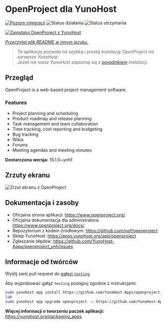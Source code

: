 <!--
To README zostało automatycznie wygenerowane przez <https://github.com/YunoHost/apps/tree/master/tools/readme_generator>
Nie powinno być ono edytowane ręcznie.
-->

# OpenProject dla YunoHost

[![Poziom integracji](https://apps.yunohost.org/badge/integration/openproject)](https://ci-apps.yunohost.org/ci/apps/openproject/)
![Status działania](https://apps.yunohost.org/badge/state/openproject)
![Status utrzymania](https://apps.yunohost.org/badge/maintained/openproject)

[![Zainstaluj OpenProject z YunoHost](https://install-app.yunohost.org/install-with-yunohost.svg)](https://install-app.yunohost.org/?app=openproject)

*[Przeczytaj plik README w innym języku.](./ALL_README.md)*

> *Ta aplikacja pozwala na szybką i prostą instalację OpenProject na serwerze YunoHost.*  
> *Jeżeli nie masz YunoHost zapoznaj się z [poradnikiem](https://yunohost.org/install) instalacji.*

## Przegląd

OpenProject is a web-based project management software.

### Features

- Project planning and scheduling
- Product roadmap and release planning
- Task management and team collaboration
- Time tracking, cost reporting and budgeting
- Bug tracking
- Wikis
- Forums
- Meeting agendas and meeting minutes


**Dostarczona wersja:** 15.1.0~ynh1

## Zrzuty ekranu

![Zrzut ekranu z OpenProject](./doc/screenshots/screenshot1.png)

## Dokumentacja i zasoby

- Oficjalna strona aplikacji: <https://www.openproject.org/>
- Oficjalna dokumentacja dla administratora: <https://www.openproject.org/docs/>
- Repozytorium z kodem źródłowym: <https://github.com/opf/openproject>
- Sklep YunoHost: <https://apps.yunohost.org/app/openproject>
- Zgłaszanie błędów: <https://github.com/YunoHost-Apps/openproject_ynh/issues>

## Informacje od twórców

Wyślij swój pull request do [gałęzi `testing`](https://github.com/YunoHost-Apps/openproject_ynh/tree/testing).

Aby wypróbować gałąź `testing` postępuj zgodnie z instrukcjami:

```bash
sudo yunohost app install https://github.com/YunoHost-Apps/openproject_ynh/tree/testing --debug
lub
sudo yunohost app upgrade openproject -u https://github.com/YunoHost-Apps/openproject_ynh/tree/testing --debug
```

**Więcej informacji o tworzeniu paczek aplikacji:** <https://yunohost.org/packaging_apps>
